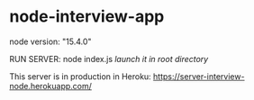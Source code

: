 # node-interview-app
node version: "15.4.0"

RUN SERVER: node index.js
*launch it in root directory*

This server is in production in Heroku: https://server-interview-node.herokuapp.com/
